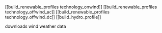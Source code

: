 [[build_renewable_profiles technology_onwind]]
[[build_renewable_profiles technology_offwind_ac]]
[[build_renewable_profiles technology_offwind_dc]]
[[build_hydro_profile]]

downloads wind weather data